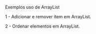 Exemplos uso de ArrayList

1 - Adicionar e remover item em ArrayList.

2 - Ordenar elementos em ArrayList.
